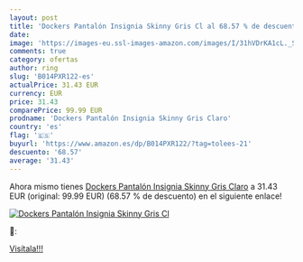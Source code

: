 ```yaml
---
layout: post
title: 'Dockers Pantalón Insignia Skinny Gris Cl al 68.57 % de descuento'
date: 
image: 'https://images-eu.ssl-images-amazon.com/images/I/31hVDrKA1cL._SL200_.jpg'
comments: true
category: ofertas
author: ring
slug: 'B014PXR122-es'
actualPrice: 31.43 EUR
currency: EUR
price: 31.43
comparePrice: 99.99 EUR
prodname: 'Dockers Pantalón Insignia Skinny Gris Claro'
country: 'es'
flag: '🇪🇸'
buyurl: 'https://www.amazon.es/dp/B014PXR122/?tag=tolees-21'
descuento: '68.57'
average: '31.43'
---
```


Ahora mismo tienes [Dockers Pantalón Insignia Skinny Gris Claro](https://www.amazon.es/dp/B014PXR122/?tag=tolees-21) a 31.43 EUR (original: 99.99 EUR) (68.57 %  de descuento) en el siguiente enlace!

[![Dockers Pantalón Insignia Skinny Gris Cl](https://images-eu.ssl-images-amazon.com/images/I/31hVDrKA1cL._SL200_.jpg)](https://www.amazon.es/dp/B014PXR122/?tag=tolees-21)

🔎:


[Visítala!!!](https://www.amazon.es/dp/B014PXR122/?tag=tolees-21)
